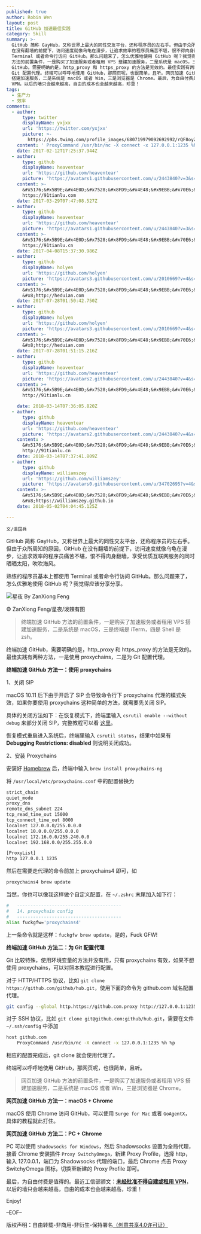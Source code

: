 ```yaml
---
published: true
author: Robin Wen
layout: post
title: GitHub 加速最佳实践
category: Skill
summary: >-
  GitHub 简称 GayHub，又称世界上最大的同性交友平台，还称程序员的左右手。但由于众所周知的原因，GitHub
  在没有翻墙的前提下，访问速度就像乌龟在漫步，让追求效率的程序员痛苦不堪，恨不得肉身翻墙，享受优质互联网服务的同时晒晒太阳，吹吹海风。熟练的程序员基本上都使用
  Terminal 或者命令行访问 GitHub。那么问题来了，怎么优雅地使用 GitHub 呢？我觉得应该分享分享。终端加速 GitHub
  方法的前置条件，一是购买了加速服务或者租用 VPS 搭建加速服务，二是系统是 macOS，三是终端是 iTerm，四是 Shell 是 zsh。终端加速
  GitHub，需要明确的是，http_proxy 和 https_proxy 的方法是无效的。最佳实践有两种方法，一是使用 proxychains，二是为
  Git 配置代理。终端可以呼呼地使用 GitHub，那网页呢，也很简单，且听。网页加速 GitHub 方法的前置条件，一是购买了加速服务或者租用 VPS
  搭建加速服务，二是系统是 macOS 或者 Win，三是浏览器是 Chrome。最后，为自由付费是值得的。最近工信部颁文：未经批准不得自建或租用
  VPN，以后的墙只会越来越高，自由的成本也会越来越高，珍重！
tags:
  - 生产力
  - 效率
comments:
  - author:
      type: twitter
      displayName: yxjxx
      url: 'https://twitter.com/yxjxx'
      picture: >-
        https://pbs.twimg.com/profile_images/680719979092692992/rQF8oyZD_bigger.png
    content: ' ProxyCommand /usr/bin/nc -X connect -x 127.0.0.1:1235 %h %p doesn&apos;t work for me.'
    date: 2017-02-12T17:25:37.944Z
  - author:
      type: github
      displayName: heaventear
      url: 'https://github.com/heaventear'
      picture: 'https://avatars1.githubusercontent.com/u/2443840?v=3&s=73'
    content: >-
      &#x5176;&#x5B9E;&#x4E0D;&#x7528;&#x8FD9;&#x4E48;&#x9EBB;&#x70E6;&#xFF0C;&#x6302;&#x4E2A;&#x5916;&#x7F51;&#x52A0;&#x901F;&#x5668;&#x5C31;&#x884C;&#x4E86;&#xFF0C;&#x6211;&#x7528;&#x7684;&#x662F;&#x5929;&#x8DEF;&#x52A0;&#x901F;&#x5668;&#xFF0C;&#x6548;&#x679C;&#x633A;&#x597D;&#x7684;,
      https://91tianlu.com
    date: 2017-03-29T07:47:08.527Z
  - author:
      type: github
      displayName: heaventear
      url: 'https://github.com/heaventear'
      picture: 'https://avatars1.githubusercontent.com/u/2443840?v=3&s=73'
    content: >-
      &#x5176;&#x5B9E;&#x4E0D;&#x7528;&#x8FD9;&#x4E48;&#x9EBB;&#x70E6;&#xFF0C;&#x6302;&#x4E2A;&#x5916;&#x7F51;&#x52A0;&#x901F;&#x5668;&#x5C31;&#x884C;&#x4E86;&#xFF0C;&#x6211;&#x7528;&#x7684;&#x662F;&#x5929;&#x8DEF;&#x52A0;&#x901F;&#x5668;&#xFF0C;&#x6548;&#x679C;&#x633A;&#x597D;&#x7684;,
      https://91tianlu.cn
    date: 2017-04-08T15:37:30.986Z
  - author:
      type: github
      displayName: holyen
      url: 'https://github.com/holyen'
      picture: 'https://avatars3.githubusercontent.com/u/2010669?v=4&s=73'
    content: >-
      &#x5176;&#x5B9E;&#x4E0D;&#x7528;&#x8FD9;&#x4E48;&#x9EBB;&#x70E6;&#xFF0C;&#x6302;&#x4E2A;&#x5916;&#x7F51;&#x52A0;&#x901F;&#x5668;&#x5C31;&#x884C;&#x4E86;&#xFF0C;&#x6211;&#x7528;&#x7684;&#x662F;&#x6CB3;&#x5BF9;&#x5CB8;&#x52A0;&#x901F;&#x5668;&#xFF0C;&#x6548;&#x679C;&#x633A;&#x597D;&#x7684;,
      &#x8;http://heduian.com
    date: 2017-07-28T01:50:42.750Z
  - author:
      type: github
      displayName: holyen
      url: 'https://github.com/holyen'
      picture: 'https://avatars3.githubusercontent.com/u/2010669?v=4&s=73'
    content: >-
      &#x5176;&#x5B9E;&#x4E0D;&#x7528;&#x8FD9;&#x4E48;&#x9EBB;&#x70E6;&#xFF0C;&#x6302;&#x4E2A;&#x5916;&#x7F51;&#x52A0;&#x901F;&#x5668;&#x5C31;&#x884C;&#x4E86;&#xFF0C;&#x6211;&#x7528;&#x7684;&#x662F;&#x6CB3;&#x5BF9;&#x5CB8;&#x52A0;&#x901F;&#x5668;&#xFF0C;&#x6548;&#x679C;&#x633A;&#x597D;&#x7684;,
      &#x8;http://heduian.com
    date: 2017-07-28T01:51:15.216Z
  - author:
      type: github
      displayName: heaventear
      url: 'https://github.com/heaventear'
      picture: 'https://avatars2.githubusercontent.com/u/2443840?v=4&s=73'
    content: >+
      &#x5176;&#x5B9E;&#x4E0D;&#x7528;&#x8FD9;&#x4E48;&#x9EBB;&#x70E6;&#xFF0C;&#x6302;&#x4E2A;&#x5916;&#x7F51;&#x52A0;&#x901F;&#x5668;&#x5C31;&#x884C;&#x4E86;&#xFF0C;&#x6211;&#x7528;&#x7684;&#x662F;&#x5929;&#x8DEF;&#x52A0;&#x901F;&#x5668;&#xFF0C;&#x6548;&#x679C;&#x633A;&#x597D;&#x7684;,
      http://91tianlu.cn

    date: 2018-03-14T07:36:05.820Z
  - author:
      type: github
      displayName: heaventear
      url: 'https://github.com/heaventear'
      picture: 'https://avatars2.githubusercontent.com/u/2443840?v=4&s=73'
    content: >
      &#x5176;&#x5B9E;&#x4E0D;&#x7528;&#x8FD9;&#x4E48;&#x9EBB;&#x70E6;&#xFF0C;&#x6302;&#x4E2A;&#x5916;&#x7F51;&#x52A0;&#x901F;&#x5668;&#x5C31;&#x884C;&#x4E86;&#xFF0C;&#x6211;&#x7528;&#x7684;&#x662F;&#x5929;&#x8DEF;&#x52A0;&#x901F;&#x5668;&#xFF0C;&#x6548;&#x679C;&#x633A;&#x597D;&#x7684;,
      http://91tianlu.cn
    date: 2018-03-14T07:37:41.809Z
  - author:
      type: github
      displayName: williamszey
      url: 'https://github.com/williamszey'
      picture: 'https://avatars0.githubusercontent.com/u/34702695?v=4&s=73'
    content: >-
      &#x5176;&#x5B9E;&#x4E0D;&#x7528;&#x8FD9;&#x4E48;&#x9EBB;&#x70E6;&#xFF0C;&#x6302;&#x4E2A;&#x5916;&#x7F51;&#x52A0;&#x901F;&#x5668;&#x5C31;&#x884C;&#x4E86;&#xFF0C;&#x6211;&#x7528;&#x7684;&#x662F;&#x6CB3;&#x5BF9;&#x5CB8;&#x52A0;&#x901F;&#x5668;&#xFF0C;&#x6548;&#x679C;&#x633A;&#x597D;&#x7684;,
      &#x8;https://williamszey.github.io
    date: 2018-05-02T04:04:45.125Z

---
```


`文/温国兵`

GitHub 简称 GayHub，又称世界上最大的同性交友平台，还称程序员的左右手。但由于众所周知的原因，GitHub 在没有翻墙的前提下，访问速度就像乌龟在漫步，让追求效率的程序员痛苦不堪，恨不得肉身翻墙，享受优质互联网服务的同时晒晒太阳，吹吹海风。

熟练的程序员基本上都使用 Terminal 或者命令行访问 GitHub。那么问题来了，怎么优雅地使用 GitHub 呢？我觉得应该分享分享。

![星夜 By ZanXiong Feng](http://i.imgur.com/SjmvjQm.jpg)

© ZanXiong Feng/星夜/泼辣有图

> 终端加速 GitHub 方法的前置条件，一是购买了加速服务或者租用 VPS 搭建加速服务，二是系统是 macOS，三是终端是 iTerm，四是 Shell 是 zsh。

终端加速 GitHub，需要明确的是，http_proxy 和 https_proxy 的方法是无效的。最佳实践有两种方法，一是使用 proxychains，二是为 Git 配置代理。

**终端加速 GitHub 方法一：使用 proxychains**

1、关闭 SIP

macOS 10.11 后下由于开启了 SIP 会导致命令行下 proxychains 代理的模式失效，如果你要使用 proxychains 这种简单的方法，就需要先关闭 SIP。

具体的关闭方法如下：在恢复模式下，终端里输入 `csrutil enable --without debug` 来部分关闭 SIP，完整教程可以看 [这里](https://totalfinder.binaryage.com/system-integrity-protection)。

恢复模式重启进入系统后，终端里输入 `csrutil status`，结果中如果有 **Debugging Restrictions: disabled** 则说明关闭成功。

2、安装 Proxychains

安装好 [Homebrew](http://brew.sh) 后，终端中输入 `brew install proxychains-ng`

将 `/usr/local/etc/proxychains.conf` 中的配置替换为

``` bash
strict_chain
quiet_mode
proxy_dns
remote_dns_subnet 224
tcp_read_time_out 15000
tcp_connect_time_out 8000
localnet 127.0.0.0/255.0.0.0
localnet 10.0.0.0/255.0.0.0
localnet 172.16.0.0/255.240.0.0
localnet 192.168.0.0/255.255.0.0

[ProxyList]
http 127.0.0.1 1235
```

然后在需要走代理的命令前加上 proxychains4 即可，如

``` bash
proxychains4 brew update
```

当然，你也可以像我这样做个自定义配置，在 `~/.zshrc` 末尾加入如下行：

``` bash
#   ---------------------------------------
#   14. proxychain config
#   ---------------------------------------
alias fuckgfw='proxychains4'
```

上一条命令就是这样：`fuckgfw brew update`，是的，Fuck GFW!

**终端加速 GitHub 方法二：为 Git 配置代理**

Git 比较特殊，使用环境变量的方法并没有用，只有 proxychains 有效，如果不想使用 proxychains，可以对照本教程进行配置。

对于 HTTP/HTTPS 协议，比如 `git clone https://github.com/github/hub.git`，使用下面的命令为 github.com 域名配置代理。

``` bash
git config --global http.https://github.com.proxy http://127.0.0.1:1235
```

对于 SSH 协议，比如 `git clone git@github.com:github/hub.git`，需要在文件 `~/.ssh/config` 中添加

``` bash
host github.com
    ProxyCommand /usr/bin/nc -X connect -x 127.0.0.1:1235 %h %p
```

相应的配置完成后，git clone 就会使用代理了。

终端可以呼呼地使用 GitHub，那网页呢，也很简单，且听。

> 网页加速 GitHub 方法的前置条件，一是购买了加速服务或者租用 VPS 搭建加速服务，二是系统是 macOS 或者 Win，三是浏览器是 Chrome。

**网页加速 GitHub 方法一：macOS + Chrome**

macOS 使用 Chrome 访问 GitHub，可以使用 `Surge for Mac` 或者 `GoAgentX`，具体的教程就此打住。

**网页加速 GitHub 方法二：PC + Chrome**

PC 可以使用 `Shadowsocks for Windows`，然后 Shadowsocks 设置为全局代理，接着 Chrome 安装插件 `Proxy SwitchyOmega`，新建 Proxy Profile，选择 http，输入 127.0.0.1，端口为 Shadowsocks 代理的端口，最后 Chrome 点击 Proxy SwitchyOmega 图标，切换至新建的 Proxy Profile 即可。

最后，为自由付费是值得的。最近工信部颁文：**[未经批准不得自建或租用 VPN](http://www.miit.gov.cn/n1146290/n4388791/c5471946/content.html)**，以后的墙只会越来越高，自由的成本也会越来越高，珍重！

Enjoy!

–EOF–

版权声明：自由转载-非商用-非衍生-保持署名<a href="http://creativecommons.org/licenses/by-nc-nd/4.0/deed.zh" target="_blank">（创意共享4.0许可证）</a>
